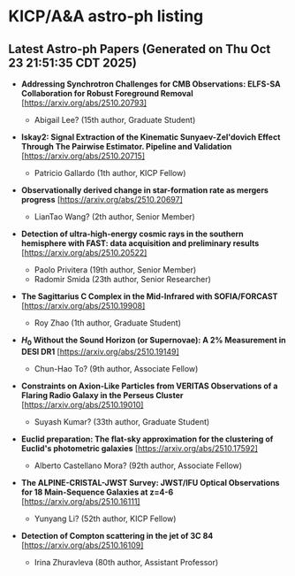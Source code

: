 # KICP/A&A astro-ph listing

## Latest Astro-ph Papers (Generated on Thu Oct 23 21:51:35 CDT 2025)

- **Addressing Synchrotron Challenges for CMB Observations: ELFS-SA Collaboration for Robust Foreground Removal**
[https://arxiv.org/abs/2510.20793]
  + Abigail Lee? (15th author, Graduate Student)

- **Iskay2: Signal Extraction of the Kinematic Sunyaev-Zel'dovich Effect Through The Pairwise Estimator. Pipeline and Validation**
[https://arxiv.org/abs/2510.20715]
  + Patricio Gallardo (1th author, KICP Fellow)

- **Observationally derived change in star-formation rate as mergers progress**
[https://arxiv.org/abs/2510.20697]
  + LianTao Wang? (2th author, Senior Member)

- **Detection of ultra-high-energy cosmic rays in the southern hemisphere with FAST: data acquisition and preliminary results**
[https://arxiv.org/abs/2510.20522]
  + Paolo Privitera (19th author, Senior Member)
  + Radomir Smida (23th author, Senior Researcher)

- **The Sagittarius C Complex in the Mid-Infrared with SOFIA/FORCAST**
[https://arxiv.org/abs/2510.19908]
  + Roy Zhao (1th author, Graduate Student)

- **$H_0$ Without the Sound Horizon (or Supernovae): A 2% Measurement in DESI DR1**
[https://arxiv.org/abs/2510.19149]
  + Chun-Hao To? (9th author, Associate Fellow)

- **Constraints on Axion-Like Particles from VERITAS Observations of a Flaring Radio Galaxy in the Perseus Cluster**
[https://arxiv.org/abs/2510.19010]
  + Suyash Kumar? (33th author, Graduate Student)

- **Euclid preparation: The flat-sky approximation for the clustering of Euclid's photometric galaxies**
[https://arxiv.org/abs/2510.17592]
  + Alberto Castellano Mora? (92th author, Associate Fellow)

- **The ALPINE-CRISTAL-JWST Survey: JWST/IFU Optical Observations for 18 Main-Sequence Galaxies at z=4-6**
[https://arxiv.org/abs/2510.16111]
  + Yunyang Li? (52th author, KICP Fellow)

- **Detection of Compton scattering in the jet of 3C 84**
[https://arxiv.org/abs/2510.16109]
  + Irina Zhuravleva (80th author, Assistant Professor)

